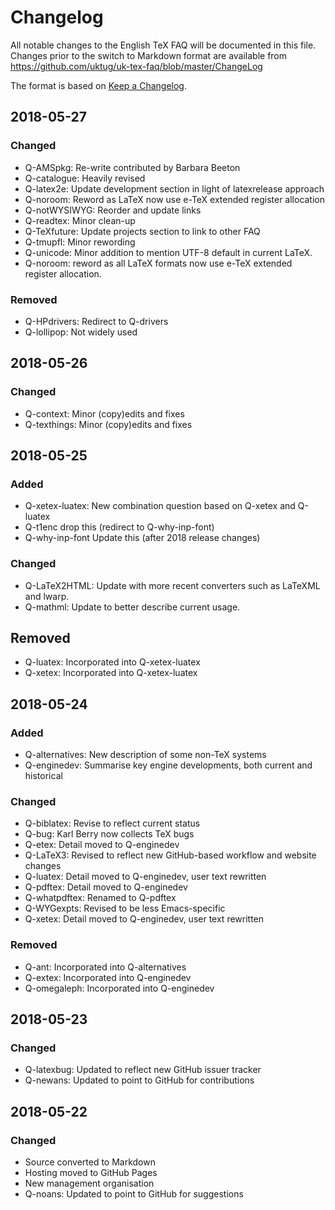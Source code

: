 # Changelog

All notable changes to the English TeX FAQ will be documented in this 
file. Changes prior to the switch to Markdown format are available from 
https://github.com/uktug/uk-tex-faq/blob/master/ChangeLog

The format is based on [Keep a
Changelog](https://keepachangelog.com/en/1.0.0/).

## 2018-05-27

### Changed
- Q-AMSpkg: Re-write contributed by Barbara Beeton
- Q-catalogue: Heavily revised
- Q-latex2e: Update development section in light of latexrelease approach
- Q-noroom: Reword as LaTeX now use e-TeX extended register allocation
- Q-notWYSIWYG: Reorder and update links
- Q-readtex: Minor clean-up
- Q-TeXfuture: Update projects section to link to other FAQ
- Q-tmupfl: Minor rewording
- Q-unicode: Minor addition to mention UTF-8 default in current LaTeX.
- Q-noroom: reword as all LaTeX formats now use e-TeX extended register allocation.

### Removed
- Q-HPdrivers: Redirect to Q-drivers
- Q-lollipop: Not widely used

## 2018-05-26

### Changed
- Q-context: Minor (copy)edits and fixes
- Q-texthings: Minor (copy)edits and fixes

## 2018-05-25

### Added
- Q-xetex-luatex: New combination question based on Q-xetex and Q-luatex
- Q-t1enc drop this (redirect to Q-why-inp-font)
- Q-why-inp-font Update this (after 2018 release changes)
	
### Changed
- Q-LaTeX2HTML: Update with more recent converters such as LaTeXML and lwarp.
- Q-mathml: Update to better describe current usage.

## Removed
- Q-luatex: Incorporated into Q-xetex-luatex
- Q-xetex: Incorporated into Q-xetex-luatex

## 2018-05-24

### Added
- Q-alternatives: New description of some non-TeX systems
- Q-enginedev: Summarise key engine developments, both current and historical

### Changed
- Q-biblatex: Revise to reflect current status
- Q-bug: Karl Berry now collects TeX bugs
- Q-etex: Detail moved to Q-enginedev
- Q-LaTeX3: Revised to reflect new GitHub-based workflow and website changes
- Q-luatex: Detail moved to Q-enginedev, user text rewritten
- Q-pdftex: Detail moved to Q-enginedev
- Q-whatpdftex: Renamed to Q-pdftex
- Q-WYGexpts: Revised to be less Emacs-specific
- Q-xetex: Detail moved to Q-enginedev, user text rewritten

### Removed
- Q-ant: Incorporated into Q-alternatives
- Q-extex: Incorporated into Q-enginedev
- Q-omegaleph: Incorporated into Q-enginedev

## 2018-05-23

### Changed
- Q-latexbug: Updated to reflect new GitHub issuer tracker
- Q-newans: Updated to point to GitHub for contributions

## 2018-05-22

### Changed
- Source converted to Markdown
- Hosting moved to GitHub Pages
- New management organisation
- Q-noans: Updated to point to GitHub for suggestions
